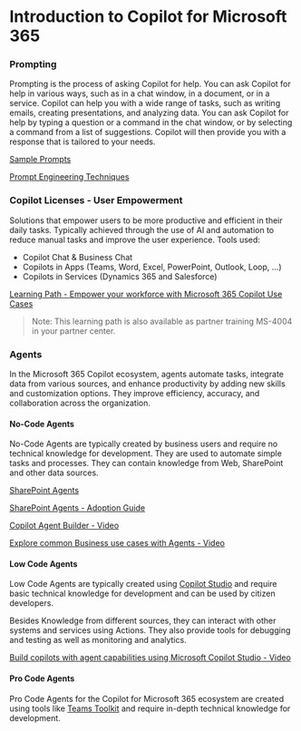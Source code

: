 # Introduction to Copilot for Microsoft 365

### Prompting

Prompting is the process of asking Copilot for help. You can ask Copilot for help in various ways, such as in a chat window, in a document, or in a service. Copilot can help you with a wide range of tasks, such as writing emails, creating presentations, and analyzing data. You can ask Copilot for help by typing a question or a command in the chat window, or by selecting a command from a list of suggestions. Copilot will then provide you with a response that is tailored to your needs.

[Sample Prompts](https://copilot.cloud.microsoft/en-us/prompts)

[Prompt Engineering Techniques](https://www.promptingguide.ai/)

### Copilot Licenses - User Empowerment

Solutions that empower users to be more productive and efficient in their daily tasks. Typically achieved through the use of AI and automation to reduce manual tasks and improve the user experience. Tools used:

- Copilot Chat & Business Chat
- Copilots in Apps (Teams, Word, Excel, PowerPoint, Outlook, Loop, ...)
- Copilots in Services (Dynamics 365 and Salesforce)

[Learning Path - Empower your workforce with Microsoft 365 Copilot Use Cases](https://learn.microsoft.com/en-us/training/paths/empower-workforce-copilot-use-cases/)

> Note: This learning path is also available as partner training MS-4004 in your partner center.

### Agents

In the Microsoft 365 Copilot ecosystem, agents automate tasks, integrate data from various sources, and enhance productivity by adding new skills and customization options. They improve efficiency, accuracy, and collaboration across the organization.

#### No-Code Agents

No-Code Agents are typically created by business users and require no technical knowledge for development. They are used to automate simple tasks and processes. They can contain knowledge from Web, SharePoint and other data sources.

[SharePoint Agents](https://adoption.microsoft.com/en-us/sharepoint-agents/)

[SharePoint Agents - Adoption Guide](https://adoption.microsoft.com/files/agents/SharePoint-agents_Customer_adoption-guide.pdf)

[Copilot Agent Builder - Video](https://www.youtube.com/watch?v=_R4U5FJlXJw)

[Explore common Business use cases with Agents - Video](https://medius.microsoft.com/Embed/video-nc/7f211517-f122-47de-a83a-74c9aab71ca7?r=414785641120)

#### Low Code Agents

Low Code Agents are typically created using [Copilot Studio](https://www.microsoft.com/en-us/microsoft-copilot/microsoft-copilot-studio) and require basic technical knowledge for development and can be used by citizen developers.

Besides Knowledge from different sources, they can interact with other systems and services using Actions. They also provide tools for debugging and testing as well as monitoring and analytics.

[Build copilots with agent capabilities using Microsoft Copilot Studio - Video](https://www.youtube.com/watch?v=5H6_pCUt-mk)

#### Pro Code Agents

Pro Code Agents for the Copilot for Microsoft 365 ecosystem are created using tools like [Teams Toolkit](https://aka.ms/teams-toolkit) and require in-depth technical knowledge for development.
